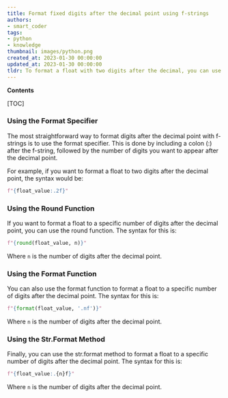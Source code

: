 ```yaml
---
title: Format fixed digits after the decimal point using f-strings
authors:
- smart_coder
tags:
- python
- knowledge
thumbnail: images/python.png
created_at: 2023-01-30 00:00:00
updated_at: 2023-01-30 00:00:00
tldr: To format a float with two digits after the decimal, you can use an f-string such as f`{my\_float.2f}`.
---
```


**Contents**

[TOC]

### Using the Format Specifier

The most straightforward way to format digits after the decimal point with f-strings is to use the format specifier. This is done by including a colon (:) after the f-string, followed by the number of digits you want to appear after the decimal point.

For example, if you want to format a float to two digits after the decimal point, the syntax would be:

```python
f"{float_value:.2f}"
```

### Using the Round Function

If you want to format a float to a specific number of digits after the decimal point, you can use the round function. The syntax for this is:

```python
f"{round(float_value, n)}"
```

Where `n` is the number of digits after the decimal point.

### Using the Format Function

You can also use the format function to format a float to a specific number of digits after the decimal point. The syntax for this is:

```python
f"{format(float_value, '.nf')}"
```

Where `n` is the number of digits after the decimal point.

### Using the Str.Format Method

Finally, you can use the str.format method to format a float to a specific number of digits after the decimal point. The syntax for this is:

```python
f"{float_value:.{n}f}"
```

Where `n` is the number of digits after the decimal point.
